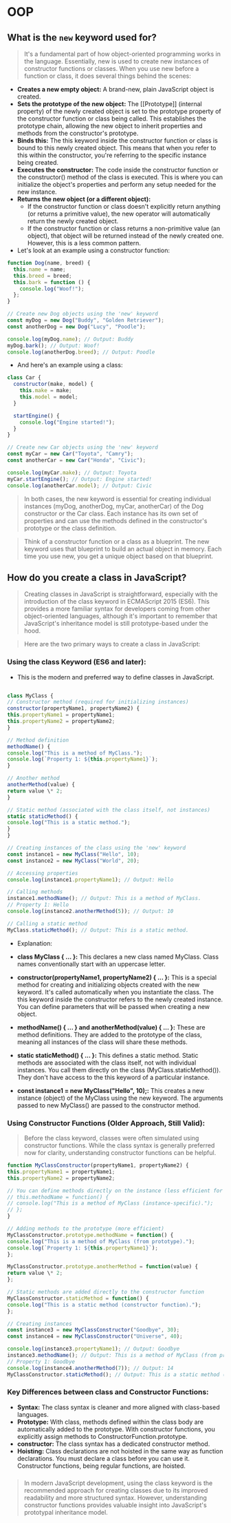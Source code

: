 # OOP

## What is the `new` keyword used for?

> It's a fundamental part of how object-oriented programming works in the language. Essentially, new is used to create new instances of constructor functions or classes. When you use new before a function or class, it does several things behind the scenes:

- **Creates a new empty object:** A brand-new, plain JavaScript object is created.
- **Sets the prototype of the new object:** The [[Prototype]] (internal property) of the newly created object is set to the prototype property of the constructor function or class being called. This establishes the prototype chain, allowing the new object to inherit properties and methods from the constructor's prototype.
- **Binds this:** The this keyword inside the constructor function or class is bound to this newly created object. This means that when you refer to this within the constructor, you're referring to the specific instance being created.
- **Executes the constructor:** The code inside the constructor function or the constructor() method of the class is executed. This is where you can initialize the object's properties and perform any setup needed for the new instance.
- **Returns the new object (or a different object):**
  - If the constructor function or class doesn't explicitly return anything (or returns a primitive value), the new operator will automatically return the newly created object.
  - If the constructor function or class returns a non-primitive value (an object), that object will be returned instead of the newly created one. However, this is a less common pattern.
- Let's look at an example using a constructor function:

```js
function Dog(name, breed) {
  this.name = name;
  this.breed = breed;
  this.bark = function () {
    console.log("Woof!");
  };
}

// Create new Dog objects using the 'new' keyword
const myDog = new Dog("Buddy", "Golden Retriever");
const anotherDog = new Dog("Lucy", "Poodle");

console.log(myDog.name); // Output: Buddy
myDog.bark(); // Output: Woof!
console.log(anotherDog.breed); // Output: Poodle
```

- And here's an example using a class:

```js
class Car {
  constructor(make, model) {
    this.make = make;
    this.model = model;
  }

  startEngine() {
    console.log("Engine started!");
  }
}

// Create new Car objects using the 'new' keyword
const myCar = new Car("Toyota", "Camry");
const anotherCar = new Car("Honda", "Civic");

console.log(myCar.make); // Output: Toyota
myCar.startEngine(); // Output: Engine started!
console.log(anotherCar.model); // Output: Civic
```

> In both cases, the new keyword is essential for creating individual instances (myDog, anotherDog, myCar, anotherCar) of the Dog constructor or the Car class. Each instance has its own set of properties and can use the methods defined in the constructor's prototype or the class definition.

> Think of a constructor function or a class as a blueprint. The new keyword uses that blueprint to build an actual object in memory. Each time you use new, you get a unique object based on that blueprint.

## How do you create a class in JavaScript?

> Creating classes in JavaScript is straightforward, especially with the introduction of the class keyword in ECMAScript 2015 (ES6). This provides a more familiar syntax for developers coming from other object-oriented languages, although it's important to remember that JavaScript's inheritance model is still prototype-based under the hood.

> Here are the two primary ways to create a class in JavaScript:

### Using the class Keyword (ES6 and later):

- This is the modern and preferred way to define classes in JavaScript.

```js

class MyClass {
// Constructor method (required for initializing instances)
constructor(propertyName1, propertyName2) {
this.propertyName1 = propertyName1;
this.propertyName2 = propertyName2;
}

// Method definition
methodName() {
console.log("This is a method of MyClass.");
console.log(`Property 1: ${this.propertyName1}`);
}

// Another method
anotherMethod(value) {
return value \* 2;
}

// Static method (associated with the class itself, not instances)
static staticMethod() {
console.log("This is a static method.");
}
}

// Creating instances of the class using the 'new' keyword
const instance1 = new MyClass("Hello", 10);
const instance2 = new MyClass("World", 20);

// Accessing properties
console.log(instance1.propertyName1); // Output: Hello

// Calling methods
instance1.methodName(); // Output: This is a method of MyClass.
// Property 1: Hello
console.log(instance2.anotherMethod(5)); // Output: 10

// Calling a static method
MyClass.staticMethod(); // Output: This is a static method.
```

- Explanation:

- **class MyClass { ... }:** This declares a new class named MyClass. Class names conventionally start with an uppercase letter.
- **constructor(propertyName1, propertyName2) { ... }:** This is a special method for creating and initializing objects created with the new keyword. It's called automatically when you instantiate the class. The this keyword inside the constructor refers to the newly created instance. You can define parameters that will be passed when creating a new object.
- **methodName() { ... } and anotherMethod(value) { ... }:** These are method definitions. They are added to the prototype of the class, meaning all instances of the class will share these methods.
- **static staticMethod() { ... }:** This defines a static method. Static methods are associated with the class itself, not with individual instances. You call them directly on the class (MyClass.staticMethod()). They don't have access to the this keyword of a particular instance.
- **const instance1 = new MyClass("Hello", 10);:** This creates a new instance (object) of the MyClass using the new keyword. The arguments passed to new MyClass() are passed to the constructor method.

### Using Constructor Functions (Older Approach, Still Valid):

> Before the class keyword, classes were often simulated using constructor functions. While the class syntax is generally preferred now for clarity, understanding constructor functions can be helpful.

```js
function MyClassConstructor(propertyName1, propertyName2) {
this.propertyName1 = propertyName1;
this.propertyName2 = propertyName2;

// You can define methods directly on the instance (less efficient for many instances)
// this.methodName = function() {
// console.log("This is a method of MyClass (instance-specific).");
// };
}

// Adding methods to the prototype (more efficient)
MyClassConstructor.prototype.methodName = function() {
console.log("This is a method of MyClass (from prototype).");
console.log(`Property 1: ${this.propertyName1}`);
};

MyClassConstructor.prototype.anotherMethod = function(value) {
return value \* 2;
};

// Static methods are added directly to the constructor function
MyClassConstructor.staticMethod = function() {
console.log("This is a static method (constructor function).");
};

// Creating instances
const instance3 = new MyClassConstructor("Goodbye", 30);
const instance4 = new MyClassConstructor("Universe", 40);

console.log(instance3.propertyName1); // Output: Goodbye
instance3.methodName(); // Output: This is a method of MyClass (from prototype).
// Property 1: Goodbye
console.log(instance4.anotherMethod(7)); // Output: 14
MyClassConstructor.staticMethod(); // Output: This is a static method (constructor function).
```

### Key Differences between class and Constructor Functions:

- **Syntax:** The class syntax is cleaner and more aligned with class-based languages.
- **Prototype:** With class, methods defined within the class body are automatically added to the prototype. With constructor functions, you explicitly assign methods to ConstructorFunction.prototype.
- **constructor:** The class syntax has a dedicated constructor method.
- **Hoisting:** Class declarations are not hoisted in the same way as function declarations. You must declare a class before you can use it. Constructor functions, being regular functions, are hoisted.

###

> In modern JavaScript development, using the class keyword is the recommended approach for creating classes due to its improved readability and more structured syntax. However, understanding constructor functions provides valuable insight into JavaScript's prototypal inheritance model.
